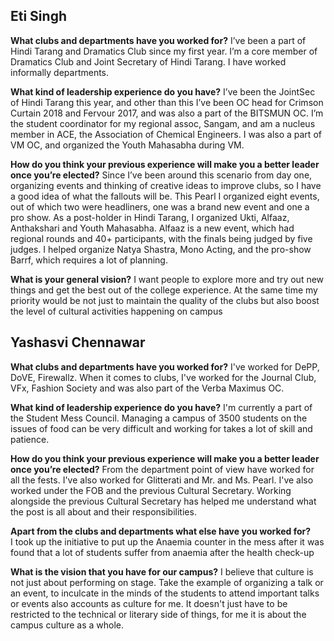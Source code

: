 <!-- TITLE: Credentials of Cult Sec Nominees -->
<!-- SUBTITLE: Journal Club talks to the cultural secretary nominees to find out more about them.-->

## Eti Singh
**What clubs and departments have you worked for?**
I’ve been a part of Hindi Tarang and Dramatics Club since my first year. I’m a core member of Dramatics Club and Joint Secretary of Hindi Tarang. I have worked informally departments.

**What kind of leadership experience do you have?**
I’ve been the JointSec of Hindi Tarang this year, and other than this I’ve been OC head for Crimson Curtain 2018 and Fervour 2017, and was also a part of the BITSMUN OC. I’m the student coordinator for my regional assoc, Sangam, and am a nucleus member in ACE, the Association of Chemical Engineers. I was also a part of VM OC, and organized the Youth Mahasabha during VM.

**How do you think your previous experience will make you a better leader once you’re elected?**
Since I’ve been around this scenario from day one, organizing events and thinking of creative ideas to improve clubs, so I have a good idea of what the fallouts will be. This Pearl I organized eight events, out of which two were headliners, one was a brand new event and one a pro show. As a post-holder in Hindi Tarang, I organized Ukti, Alfaaz, Anthakshari and Youth Mahasabha. Alfaaz is a new event, which had regional rounds and 40+ participants, with the finals being judged by five judges. I helped organize Natya Shastra, Mono Acting, and the pro-show Barrf, which requires a lot of planning.

**What is your general vision?**
I want people to explore more and try out new things and get the best out of the college experience. At the same time my priority would be not just to maintain the quality of the clubs but also boost the level of cultural activities happening on campus

## Yashasvi Chennawar
**What clubs and departments have you worked for?**
I've worked for DePP, DoVE, Firewallz. When it comes to clubs, I've worked for the Journal Club, VFx, Fashion Society and was also part of the Verba Maximus OC. 

**What kind of leadership experience do you have?**
I'm currently a part of the Student Mess Council. Managing a campus of 3500 students on the issues of food can be very difficult and working for takes a lot of skill and patience. 

**How do you think your previous experience will make you a better leader once you’re elected?**
From the department point of view have worked for all the fests. I've also worked for Glitterati and Mr. and Ms. Pearl. I've also worked under the FOB and the previous Cultural Secretary. Working alongside the previous Cultural Secretary has helped me understand what the post is all about and their responsibilities. 

**Apart from the clubs and departments what else have you worked for?**  
I took up the initiative to put up the Anaemia counter in the mess after it was found that a lot of students suffer from anaemia after the health check-up 

**What is the vision that you have for our campus?**
I believe that culture is not just about performing on stage. Take the example of organizing a talk or an event, to inculcate in the minds of the students to attend important talks or events also accounts as culture for me. It doesn't just have to be restricted to the technical or literary side of things, for me it is about the campus culture as a whole. 








	
